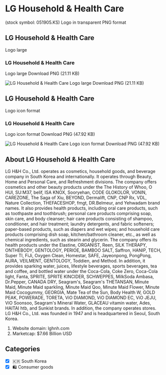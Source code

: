 # LG Household & Health Care
 (stock symbol: 051905.KS) Logo in transparent PNG format

## LG Household & Health Care
 Logo large

### LG Household & Health Care
 Logo large Download PNG (21.11 KB)

![LG Household & Health Care
 Logo large Download PNG (21.11 KB)](/img/orig/051905.KS_BIG-07227792.png)

## LG Household & Health Care
 Logo icon format

### LG Household & Health Care
 Logo icon format Download PNG (47.92 KB)

![LG Household & Health Care
 Logo icon format Download PNG (47.92 KB)](/img/orig/051905.KS-5aa2a94b.png)

## About LG Household & Health Care


LG H&H Co., Ltd. operates as cosmetics, household goods, and beverage company in South Korea and internationally. It operates through Beauty, Home and Personal Care, and Refreshment divisions. The company offers cosmetics and other beauty products under the The History of Whoo, O HUI, SU:M37, belif, ISA KNOX, Sooryehan, CODE GLOKOLOR, VONIN, CAREZONE, The Saga of Xiu, BEYOND, Dermalift, CNP, CNP Rx, VDL, Nature Collection, THEFACESHOP, fmgt, DR.Belmeur, and Yehwadam brand names. It also provides health products, including oral care products, such as toothpaste and toothbrush; personal care products comprising soap, skin care, and body cleanser; hair care products consisting of shampoo, conditioner, and hair treatment; laundry detergents, and fabric softeners; paper-based products, such as diapers and wet wipes; and household care products comprising dish soap, kitchen/bathroom cleaner, etc., as well as chemical ingredients, such as stearin and glycerin. The company offers its health products under the Elastine, ORGANIST, Reen, SILK THERAPY, ONTHEBODY, GENTOLOGY, PERIOE, BAMBOO SALT, Saffron, HANIP, TECH, Super TI, FiJi, Oxygen Clean, Homestar, SAFE, Jayeonpong, PongPong, AURA, VEILMENT, GENTOLOGY, Toddien, and Method. In addition, it provides sparking water, juices, lifestyle beverages, sports beverages, tea and coffee, and bottled water under the Coca-Cola, Coke Zero, Coca-Cola light, Fanta, SPRITE, SPRITE KINCIDER, SCHWEPPES, MilkSoda Ambasa, Dr.Pepper, CANADA DRY, Seagram's, Seagram's THETANSAN, Minute Maid, Minute Maid sparkling, Minute Maid Qoo, Minute Maid Flower, Minute Maid Cocogummy, GEORGIA, Mate Tea of the Sun, Body Health W, GOLD PEAK, POWERADE, TORETA, ViO DIAMOND, ViO DIAMOND EC, ViO JEJU, ViO Soonsoo, Seagram's Mineral Water, GLACEAU vitamin water, Ades, HAITAI htb, and Sunkist brands. In addition, the company operates stores. LG H&H Co., Ltd. was founded in 1947 and is headquartered in Seoul, South Korea.

1. Website domain: lghnh.com
2. Marketcap: $7.66 Billion USD


## Categories
- [x] 🇰🇷 South Korea
- [x] 🛍 Consumer goods
